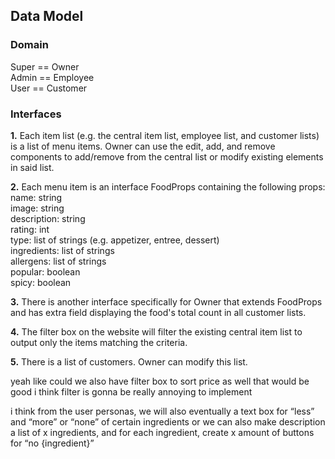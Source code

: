 ## Data Model

### Domain
Super == Owner<br>
Admin == Employee<br>
User == Customer<br>
### Interfaces
**1.** Each item list (e.g. the central item list, employee list, and customer lists) is a list of menu items. Owner can use the edit, add, and remove components to add/remove from the central list or modify existing elements in said list.

**2.** Each menu item is an interface FoodProps containing the following props:<br>
name: string<br>
image: string<br>
description: string<br>
rating: int<br>
type: list of strings (e.g. appetizer, entree, dessert)<br>
ingredients: list of strings<br>
allergens: list of strings<br>
popular: boolean<br>
spicy: boolean<br>

**3.** There is another interface specifically for Owner that extends FoodProps and has extra field displaying the food's total count in all customer lists.

**4.** The filter box on the website will filter the existing central item list to output only the items matching the criteria.

**5.** There is a list of customers. Owner can modify this list.


yeah like could we also have filter box to sort price as well        that would be good i think filter is gonna be really annoying to implement

i think from the user personas, we will also eventually a text box for  “less” and “more” or “none” of certain ingredients or we can also make description a list of x ingredients, and for each ingredient, create x amount of buttons for “no {ingredient}”


